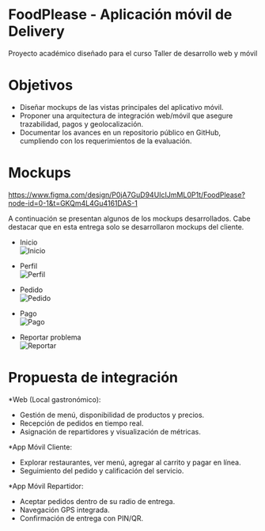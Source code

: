 # FoodPlease - Aplicación móvil de Delivery
Proyecto académico diseñado para el curso Taller de desarrollo web y móvil

# Objetivos
- Diseñar mockups de las vistas principales del aplicativo móvil.  
- Proponer una arquitectura de integración web/móvil que asegure trazabilidad, pagos y geolocalización.  
- Documentar los avances en un repositorio público en GitHub, cumpliendo con los requerimientos de la evaluación.  

# Mockups
https://www.figma.com/design/P0jA7GuD94UIcIJmML0P1t/FoodPlease?node-id=0-1&t=GKQm4L4Gu4161DAS-1

A continuación se presentan algunos de los mockups desarrollados. Cabe destacar que en esta entrega solo se desarrollaron mockups del cliente.

- Inicio  
  ![Inicio](Inicio.png)

- Perfil  
  ![Perfil](Perfil.png)

- Pedido  
  ![Pedido](Pedido.png)

- Pago  
  ![Pago](Pago.png)

- Reportar problema  
  ![Reportar](Problema.png)


# Propuesta de integración
*Web (Local gastronómico):
  - Gestión de menú, disponibilidad de productos y precios.
  - Recepción de pedidos en tiempo real.
  - Asignación de repartidores y visualización de métricas.

*App Móvil Cliente:
  - Explorar restaurantes, ver menú, agregar al carrito y pagar en línea.
  - Seguimiento del pedido y calificación del servicio.

*App Móvil Repartidor:
  - Aceptar pedidos dentro de su radio de entrega.
  - Navegación GPS integrada.
  - Confirmación de entrega con PIN/QR.
